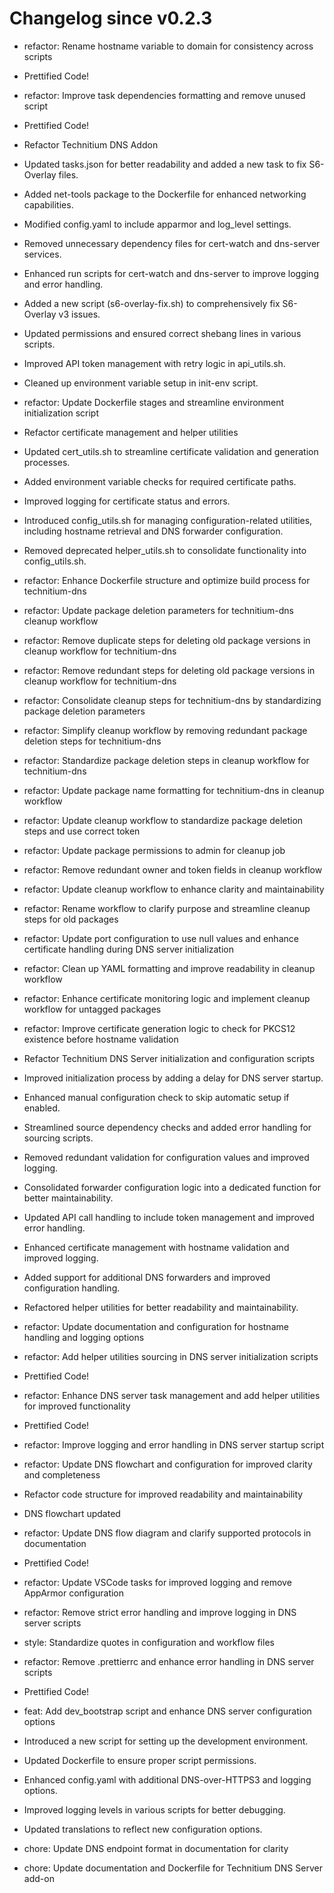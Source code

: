 # Changelog since v0.2.3
- refactor: Rename hostname variable to domain for consistency across scripts 
- Prettified Code! 
- refactor: Improve task dependencies formatting and remove unused script 
- Prettified Code! 
- Refactor Technitium DNS Addon

- Updated tasks.json for better readability and added a new task to fix S6-Overlay files.
- Added net-tools package to the Dockerfile for enhanced networking capabilities.
- Modified config.yaml to include apparmor and log_level settings.
- Removed unnecessary dependency files for cert-watch and dns-server services.
- Enhanced run scripts for cert-watch and dns-server to improve logging and error handling.
- Added a new script (s6-overlay-fix.sh) to comprehensively fix S6-Overlay v3 issues.
- Updated permissions and ensured correct shebang lines in various scripts.
- Improved API token management with retry logic in api_utils.sh.
- Cleaned up environment variable setup in init-env script. 
- refactor: Update Dockerfile stages and streamline environment initialization script 
- Refactor certificate management and helper utilities

- Updated cert_utils.sh to streamline certificate validation and generation processes.
- Added environment variable checks for required certificate paths.
- Improved logging for certificate status and errors.
- Introduced config_utils.sh for managing configuration-related utilities, including hostname retrieval and DNS forwarder configuration.
- Removed deprecated helper_utils.sh to consolidate functionality into config_utils.sh. 
- refactor: Enhance Dockerfile structure and optimize build process for technitium-dns 
- refactor: Update package deletion parameters for technitium-dns cleanup workflow 
- refactor: Remove duplicate steps for deleting old package versions in cleanup workflow for technitium-dns 
- refactor: Remove redundant steps for deleting old package versions in cleanup workflow for technitium-dns 
- refactor: Consolidate cleanup steps for technitium-dns by standardizing package deletion parameters 
- refactor: Simplify cleanup workflow by removing redundant package deletion steps for technitium-dns 
- refactor: Standardize package deletion steps in cleanup workflow for technitium-dns 
- refactor: Update package name formatting for technitium-dns in cleanup workflow 
- refactor: Update cleanup workflow to standardize package deletion steps and use correct token 
- refactor: Update package permissions to admin for cleanup job 
- refactor: Remove redundant owner and token fields in cleanup workflow 
- refactor: Update cleanup workflow to enhance clarity and maintainability 
- refactor: Rename workflow to clarify purpose and streamline cleanup steps for old packages 
- refactor: Update port configuration to use null values and enhance certificate handling during DNS server initialization 
- refactor: Clean up YAML formatting and improve readability in cleanup workflow 
- refactor: Enhance certificate monitoring logic and implement cleanup workflow for untagged packages 
- refactor: Improve certificate generation logic to check for PKCS12 existence before hostname validation 
- Refactor Technitium DNS Server initialization and configuration scripts

- Improved initialization process by adding a delay for DNS server startup.
- Enhanced manual configuration check to skip automatic setup if enabled.
- Streamlined source dependency checks and added error handling for sourcing scripts.
- Removed redundant validation for configuration values and improved logging.
- Consolidated forwarder configuration logic into a dedicated function for better maintainability.
- Updated API call handling to include token management and improved error handling.
- Enhanced certificate management with hostname validation and improved logging.
- Added support for additional DNS forwarders and improved configuration handling.
- Refactored helper utilities for better readability and maintainability. 
- refactor: Update documentation and configuration for hostname handling and logging options 
- refactor: Add helper utilities sourcing in DNS server initialization scripts 
- Prettified Code! 
- refactor: Enhance DNS server task management and add helper utilities for improved functionality 
- Prettified Code! 
- refactor: Improve logging and error handling in DNS server startup script 
- refactor: Update DNS flowchart and configuration for improved clarity and completeness 
- Refactor code structure for improved readability and maintainability 
- DNS flowchart updated 
- refactor: Update DNS flow diagram and clarify supported protocols in documentation 
- Prettified Code! 
- refactor: Update VSCode tasks for improved logging and remove AppArmor configuration 
- refactor: Remove strict error handling and improve logging in DNS server scripts 
- style: Standardize quotes in configuration and workflow files 
- refactor: Remove .prettierrc and enhance error handling in DNS server scripts 
- Prettified Code! 
- feat: Add dev_bootstrap script and enhance DNS server configuration options

- Introduced a new script for setting up the development environment.
- Updated Dockerfile to ensure proper script permissions.
- Enhanced config.yaml with additional DNS-over-HTTPS3 and logging options.
- Improved logging levels in various scripts for better debugging.
- Updated translations to reflect new configuration options. 
- chore: Update DNS endpoint format in documentation for clarity 
- chore: Update documentation and Dockerfile for Technitium DNS Server add-on 
